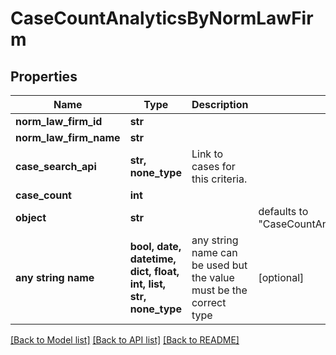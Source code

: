 # CaseCountAnalyticsByNormLawFirm


## Properties
Name | Type | Description | Notes
------------ | ------------- | ------------- | -------------
**norm_law_firm_id** | **str** |  | 
**norm_law_firm_name** | **str** |  | 
**case_search_api** | **str, none_type** | Link to cases for this criteria. | 
**case_count** | **int** |  | 
**object** | **str** |  | defaults to "CaseCountAnalyticsByNormLawFirm"
**any string name** | **bool, date, datetime, dict, float, int, list, str, none_type** | any string name can be used but the value must be the correct type | [optional]

[[Back to Model list]](../README.md#documentation-for-models) [[Back to API list]](../README.md#documentation-for-api-endpoints) [[Back to README]](../README.md)


